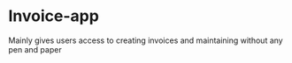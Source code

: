 # Invoice-app
Mainly gives users access to creating invoices and maintaining without any pen and paper
